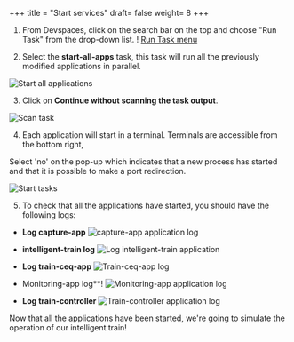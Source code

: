 +++
title = "Start services"
draft= false
weight= 8
+++


1. From Devspaces, click on the search bar on the top and choose "Run Task" from the drop-down list.
! [Run Task menu](/images/dev-section/select-run-task.png)

2. Select the **start-all-apps** task, this task will run all the previously modified applications in parallel. 

![ Start all applications](/images/dev-section/start-all-aps-task.png)

3. Click on **Continue without scanning the task output**.

![ Scan task](/images/dev-section/scan-task-output.png)

4. Each application will start in a terminal. Terminals are accessible from the bottom right, 

Select 'no' on the pop-up which indicates that a new process has started and that it is possible to make a port redirection.

 ![Start tasks](/images/dev-section/all-tasks-started.png)

5. To check that all the applications have started, you should have the following logs:
- **Log capture-app**
![capture-app application log](/images/dev-section/start-capture-log.png)

-  **intelligent-train log**
![Log intelligent-train application](/images/dev-section/intelligent-train-log.png)

- **Log train-ceq-app**
![Train-ceq-app log](/images/dev-section/train-ceq-log.png)

-  Monitoring-app log**! 
![Monitoring-app application log](/images/dev-section/train-monitoring-log.png)

- **Log train-controller** 
![Train-controller application log](/images/dev-section/train-controller-log.png)


Now that all the applications have been started, we're going to simulate the operation of our intelligent train!  
